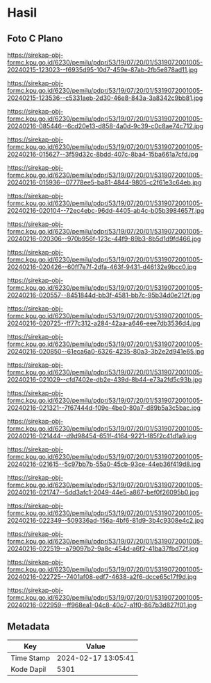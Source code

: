 # Hasil

## Foto C Plano

https://sirekap-obj-formc.kpu.go.id/6230/pemilu/pdpr/53/19/07/20/01/5319072001005-20240215-123023--f6935d95-10d7-459e-87ab-2fb5e878ad11.jpg

https://sirekap-obj-formc.kpu.go.id/6230/pemilu/pdpr/53/19/07/20/01/5319072001005-20240215-123536--c5331aeb-2d30-46e8-843a-3a8342c9bb81.jpg

https://sirekap-obj-formc.kpu.go.id/6230/pemilu/pdpr/53/19/07/20/01/5319072001005-20240216-085446--6cd20e13-d858-4a0d-9c39-c0c8ae74c712.jpg

https://sirekap-obj-formc.kpu.go.id/6230/pemilu/pdpr/53/19/07/20/01/5319072001005-20240216-015627--3f59d32c-8bdd-407c-8ba4-15ba661a7cfd.jpg

https://sirekap-obj-formc.kpu.go.id/6230/pemilu/pdpr/53/19/07/20/01/5319072001005-20240216-015936--07778ee5-ba81-4844-9805-c2f61e3c64eb.jpg

https://sirekap-obj-formc.kpu.go.id/6230/pemilu/pdpr/53/19/07/20/01/5319072001005-20240216-020104--72ec4ebc-96dd-4405-ab4c-b05b3984657f.jpg

https://sirekap-obj-formc.kpu.go.id/6230/pemilu/pdpr/53/19/07/20/01/5319072001005-20240216-020306--970b956f-123c-44f9-89b3-8b5d1d9fd466.jpg

https://sirekap-obj-formc.kpu.go.id/6230/pemilu/pdpr/53/19/07/20/01/5319072001005-20240216-020426--60ff7e7f-2dfa-463f-9431-d46132e9bcc0.jpg

https://sirekap-obj-formc.kpu.go.id/6230/pemilu/pdpr/53/19/07/20/01/5319072001005-20240216-020557--8451844d-bb3f-4581-bb7c-95b34d0e212f.jpg

https://sirekap-obj-formc.kpu.go.id/6230/pemilu/pdpr/53/19/07/20/01/5319072001005-20240216-020725--ff77c312-a284-42aa-a646-eee7db3536d4.jpg

https://sirekap-obj-formc.kpu.go.id/6230/pemilu/pdpr/53/19/07/20/01/5319072001005-20240216-020850--61eca6a0-6326-4235-80a3-3b2e2d941e65.jpg

https://sirekap-obj-formc.kpu.go.id/6230/pemilu/pdpr/53/19/07/20/01/5319072001005-20240216-021029--cfd7402e-db2e-439d-8b44-e73a2fd5c93b.jpg

https://sirekap-obj-formc.kpu.go.id/6230/pemilu/pdpr/53/19/07/20/01/5319072001005-20240216-021321--7f67444d-f09e-4be0-80a7-d89b5a3c5bac.jpg

https://sirekap-obj-formc.kpu.go.id/6230/pemilu/pdpr/53/19/07/20/01/5319072001005-20240216-021444--d9d98454-651f-4164-9221-f85f2c41d1a9.jpg

https://sirekap-obj-formc.kpu.go.id/6230/pemilu/pdpr/53/19/07/20/01/5319072001005-20240216-021615--5c97bb7b-55a0-45cb-93ce-44eb36f419d8.jpg

https://sirekap-obj-formc.kpu.go.id/6230/pemilu/pdpr/53/19/07/20/01/5319072001005-20240216-021747--5dd3afc1-2049-44e5-a867-bef0f26095b0.jpg

https://sirekap-obj-formc.kpu.go.id/6230/pemilu/pdpr/53/19/07/20/01/5319072001005-20240216-022349--509336ad-156a-4bf6-81d9-3b4c9308e4c2.jpg

https://sirekap-obj-formc.kpu.go.id/6230/pemilu/pdpr/53/19/07/20/01/5319072001005-20240216-022519--a79097b2-9a8c-454d-a6f2-41ba37fbd72f.jpg

https://sirekap-obj-formc.kpu.go.id/6230/pemilu/pdpr/53/19/07/20/01/5319072001005-20240216-022725--7401af08-edf7-4638-a2f6-dcce65c17f9d.jpg

https://sirekap-obj-formc.kpu.go.id/6230/pemilu/pdpr/53/19/07/20/01/5319072001005-20240216-022959--ff968ea1-04c8-40c7-a1f0-867b3d827f01.jpg


## Metadata

| Key        | Value               |
| ---------- | ------------------- |
| Time Stamp | 2024-02-17 13:05:41 |
| Kode Dapil | 5301                |



